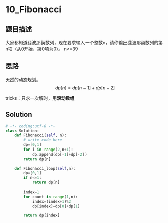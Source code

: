 # 10_Fibonacci

## 题目描述
大家都知道斐波那契数列，现在要求输入一个整数n，请你输出斐波那契数列的第n项（从0开始，第0项为0）。
n<=39

## 思路
天然的动态规划。
$$dp[n]=dp[n-1]+dp[n-2]$$

tricks：只求一次解时，用**滚动数组**

## Solution
```python
# -*- coding:utf-8 -*-
class Solution:
    def Fibonacci(self, n):
        # write code here
        dp=[0,1]
        for i in range(2,n+1):
            dp.append(dp[-1]+dp[-2])
        return dp[n]
        
    def Fibonacci_loop(self,n):
        dp=[0,1]
        if n<=1:
            return dp[n]
        
        index=1
        for count in range(1,n):
            index=(index+1)%2
            dp[index]=dp[0]+dp[1]
        
        return dp[index]
```